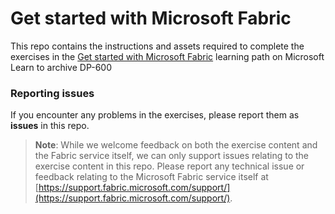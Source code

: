 # Get started with Microsoft Fabric

This repo contains the instructions and assets required to complete the exercises in the [Get started with Microsoft Fabric](https://aka.ms/learn-fabric) learning path on Microsoft Learn to archive DP-600

### Reporting issues

If you encounter any problems in the exercises, please report them as **issues** in this repo.

> **Note**: While we welcome feedback on both the exercise content and the Fabric service itself, we can only support issues relating to the exercise content in this repo. Please report any technical issue or feedback relating to the Microsoft Fabric service itself at [https://support.fabric.microsoft.com/support/](https://support.fabric.microsoft.com/support/).
